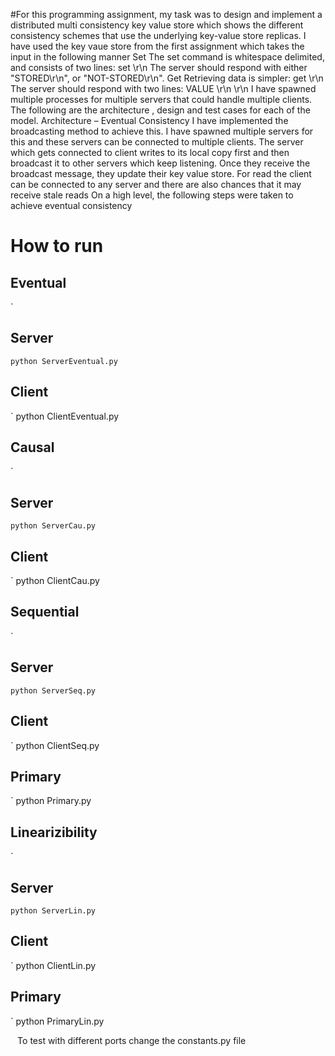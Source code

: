 #For this programming assignment, my task was to design and implement a distributed multi consistency key value store which shows the different consistency schemes that use the underlying key-value store replicas.
I have used the key vaue store from the first assignment which takes the input in the following manner
Set
The set command is whitespace delimited, and consists of two lines:
set <key> <value> \r\n
The server should respond with either "STORED\r\n", or "NOT-STORED\r\n".
Get
Retrieving data is simpler: get <key>\r\n
The server should respond with two lines: VALUE <key> <bytes> \r\n
<data block>\r\n
I have spawned multiple processes for multiple servers that could handle multiple clients. The following are the architecture , design and test cases for each of the model. Architecture – Eventual Consistency
I have implemented the broadcasting method to achieve this. I have spawned multiple servers for this and these servers can be connected to multiple clients. The server which gets connected to client writes to its local copy first and then broadcast it to other servers which keep listening.
Once they receive the broadcast message, they update their key value store.
For read the client can be connected to any server and there are also chances that it may receive stale reads On a high level, the following steps were taken to achieve eventual consistency

# How to run 

## Eventual
`
## Server

`
python ServerEventual.py
`

## Client

`
python ClientEventual.py

## Causal
`
## Server

`
python ServerCau.py
`

## Client

`
python ClientCau.py

## Sequential
`
## Server

`
python ServerSeq.py
`

## Client

`
python ClientSeq.py

## Primary
`
python Primary.py

## Linearizibility
`
## Server

`
python ServerLin.py
`

## Client

`
python ClientLin.py

## Primary
`
python PrimaryLin.py

`
`
To test with different ports change the constants.py file
